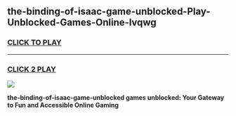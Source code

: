 
## the-binding-of-isaac-game-unblocked-Play-Unblocked-Games-Online-lvqwg
<h3>
<a href="https://premium76.site?title=the-binding-of-isaac-game-unblocked&ref=25A">CLICK TO PLAY</a></h3>
<hr>

<h3>
<a href="https://premium76.site?title=the-binding-of-isaac-game-unblocked&ref=25A">CLICK 2 PLAY</a>
  
</h3>

<a href="https://premium76.site?title=the-binding-of-isaac-game-unblocked&ref=25A"><img src="https://clearcache.store/games.png"></a>


**the-binding-of-isaac-game-unblocked games unblocked: Your Gateway to Fun and Accessible Online Gaming**
